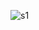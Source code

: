 ![s1](https://github.com/swethasundar009/student-portfolio-website/assets/173354268/1ce20219-7819-4f9c-8717-33450941b726)
